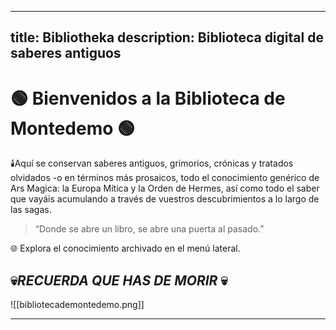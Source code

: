 
---
title: Bibliotheka
description: Biblioteca digital de saberes antiguos
---

# 🟢 Bienvenidos a la Biblioteca de Montedemo 🟢

🕯️Aquí se conservan saberes antiguos, grimorios, crónicas y tratados olvidados -o en términos más prosaicos, todo el conocimiento genérico de Ars Magica: la Europa Mítica y la Orden de Hermes, así como todo el saber que vayáis acumulando a través de vuestros descubrimientos a lo largo de las sagas. 

> “Donde se abre un libro, se abre una puerta al pasado.”

🌐 Explora el conocimiento archivado en el menú lateral.

## 💀*RECUERDA QUE HAS DE MORIR* 💀

![[bibliotecademontedemo.png]]

---